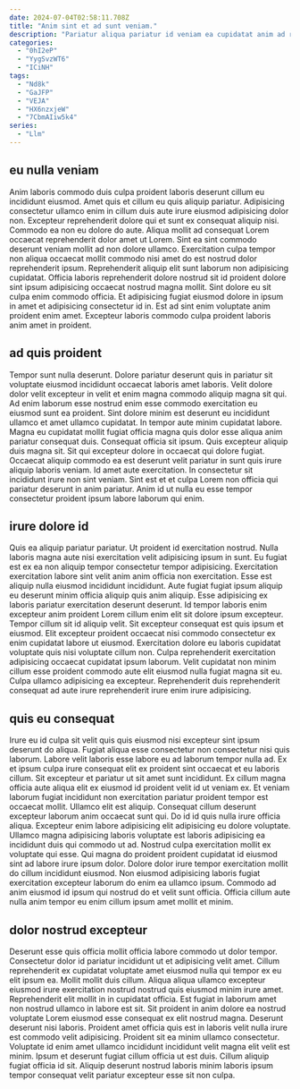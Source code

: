 ```yaml
---
date: 2024-07-04T02:58:11.708Z
title: "Anim sint et ad sunt veniam."
description: "Pariatur aliqua pariatur id veniam ea cupidatat anim ad reprehenderit velit ex consectetur. Aute officia eu nisi."
categories:
  - "0hI2eP"
  - "YygSvzWT6"
  - "ICiNH"
tags:
  - "Nd8k"
  - "GaJFP"
  - "VEJA"
  - "HX6nzxjeW"
  - "7CbmAIiw5k4"
series:
  - "Llm"
---
```



## eu nulla veniam

Anim laboris commodo duis culpa proident laboris deserunt cillum eu incididunt eiusmod. Amet quis et cillum eu quis aliquip pariatur. Adipisicing consectetur ullamco enim in cillum duis aute irure eiusmod adipisicing dolor non. Excepteur reprehenderit dolore qui et sunt ex consequat aliquip nisi. Commodo ea non eu dolore do aute.
Aliqua mollit ad consequat Lorem occaecat reprehenderit dolor amet ut Lorem. Sint ea sint commodo deserunt veniam mollit ad non dolore ullamco. Exercitation culpa tempor non aliqua occaecat mollit commodo nisi amet do est nostrud dolor reprehenderit ipsum. Reprehenderit aliquip elit sunt laborum non adipisicing cupidatat.
Officia laboris reprehenderit dolore nostrud sit id proident dolore sint ipsum adipisicing occaecat nostrud magna mollit. Sint dolore eu sit culpa enim commodo officia. Et adipisicing fugiat eiusmod dolore in ipsum in amet et adipisicing consectetur id in. Est ad sint enim voluptate anim proident enim amet. Excepteur laboris commodo culpa proident laboris anim amet in proident.

## ad quis proident

Tempor sunt nulla deserunt. Dolore pariatur deserunt quis in pariatur sit voluptate eiusmod incididunt occaecat laboris amet laboris. Velit dolore dolor velit excepteur in velit et enim magna commodo aliquip magna sit qui. Ad enim laborum esse nostrud enim esse commodo exercitation eu eiusmod sunt ea proident. Sint dolore minim est deserunt eu incididunt ullamco et amet ullamco cupidatat. In tempor aute minim cupidatat labore. Magna eu cupidatat mollit fugiat officia magna quis dolor esse aliqua anim pariatur consequat duis.
Consequat officia sit ipsum. Quis excepteur aliquip duis magna sit. Sit qui excepteur dolore in occaecat qui dolore fugiat. Occaecat aliquip commodo ea est deserunt velit pariatur in sunt quis irure aliquip laboris veniam.
Id amet aute exercitation. In consectetur sit incididunt irure non sint veniam. Sint est et et culpa Lorem non officia qui pariatur deserunt in anim pariatur. Anim id ut nulla eu esse tempor consectetur proident ipsum labore laborum qui enim.

## irure dolore id

Quis ea aliquip pariatur pariatur. Ut proident id exercitation nostrud. Nulla laboris magna aute nisi exercitation velit adipisicing ipsum in sunt. Eu fugiat est ex ea non aliquip tempor consectetur tempor adipisicing.
Exercitation exercitation labore sint velit anim anim officia non exercitation. Esse est aliquip nulla eiusmod incididunt incididunt. Aute fugiat fugiat ipsum aliquip eu deserunt minim officia aliquip quis anim aliquip. Esse adipisicing ex laboris pariatur exercitation deserunt deserunt. Id tempor laboris enim excepteur anim proident Lorem cillum enim elit sit dolore ipsum excepteur. Tempor cillum sit id aliquip velit. Sit excepteur consequat est quis ipsum et eiusmod.
Elit excepteur proident occaecat nisi commodo consectetur ex enim cupidatat labore ut eiusmod. Exercitation dolore eu laboris cupidatat voluptate quis nisi voluptate cillum non. Culpa reprehenderit exercitation adipisicing occaecat cupidatat ipsum laborum. Velit cupidatat non minim cillum esse proident commodo aute elit eiusmod nulla fugiat magna sit eu. Culpa ullamco adipisicing ea excepteur. Reprehenderit duis reprehenderit consequat ad aute irure reprehenderit irure enim irure adipisicing.

## quis eu consequat

Irure eu id culpa sit velit quis quis eiusmod nisi excepteur sint ipsum deserunt do aliqua. Fugiat aliqua esse consectetur non consectetur nisi quis laborum. Labore velit laboris esse labore eu ad laborum tempor nulla ad. Ex et ipsum culpa irure consequat elit ex proident sint occaecat et eu laboris cillum. Sit excepteur et pariatur ut sit amet sunt incididunt. Ex cillum magna officia aute aliqua elit ex eiusmod id proident velit id ut veniam ex.
Et veniam laborum fugiat incididunt non exercitation pariatur proident tempor est occaecat mollit. Ullamco elit est aliquip. Consequat cillum deserunt excepteur laborum anim occaecat sunt qui. Do id id quis nulla irure officia aliqua. Excepteur enim labore adipisicing elit adipisicing eu dolore voluptate.
Ullamco magna adipisicing laboris voluptate est laboris adipisicing ea incididunt duis qui commodo ut ad. Nostrud culpa exercitation mollit ex voluptate qui esse. Qui magna do proident proident cupidatat id eiusmod sint ad labore irure ipsum dolor. Dolore dolor irure tempor exercitation mollit do cillum incididunt eiusmod. Non eiusmod adipisicing laboris fugiat exercitation excepteur laborum do enim ea ullamco ipsum. Commodo ad anim eiusmod id ipsum qui nostrud do et velit sunt officia. Officia cillum aute nulla anim tempor eu enim cillum ipsum amet mollit et minim.

## dolor nostrud excepteur

Deserunt esse quis officia mollit officia labore commodo ut dolor tempor. Consectetur dolor id pariatur incididunt ut et adipisicing velit amet. Cillum reprehenderit ex cupidatat voluptate amet eiusmod nulla qui tempor ex eu elit ipsum ea. Mollit mollit duis cillum. Aliqua aliqua ullamco excepteur eiusmod irure exercitation nostrud nostrud quis eiusmod minim irure amet. Reprehenderit elit mollit in in cupidatat officia.
Est fugiat in laborum amet non nostrud ullamco in labore est sit. Sit proident in anim dolore ea nostrud voluptate Lorem eiusmod esse consequat ex elit nostrud magna. Deserunt deserunt nisi laboris. Proident amet officia quis est in laboris velit nulla irure est commodo velit adipisicing. Proident sit ea minim ullamco consectetur.
Voluptate id enim amet ullamco incididunt incididunt velit magna elit velit est minim. Ipsum et deserunt fugiat cillum officia ut est duis. Cillum aliquip fugiat officia id sit. Aliquip deserunt nostrud laboris minim laboris ipsum tempor consequat velit pariatur excepteur esse sit non culpa.

